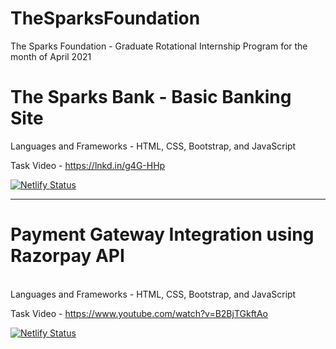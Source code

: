 # TheSparksFoundation
The Sparks Foundation - Graduate Rotational Internship Program for the month of April 2021

# The Sparks Bank - Basic Banking Site <br> 
Languages and Frameworks - HTML, CSS, Bootstrap, and JavaScript

Task Video - https://lnkd.in/g4G-HHp

[![Netlify Status](https://api.netlify.com/api/v1/badges/38ad10de-e53f-4283-a5ca-1d36dfaf5dec/deploy-status)](https://app.netlify.com/sites/thesparksbank/deploys)

<hr>

# Payment Gateway Integration using Razorpay API 
<br> 
Languages and Frameworks - HTML, CSS, Bootstrap, and JavaScript 

Task Video - https://www.youtube.com/watch?v=B2BjTGkftAo

[![Netlify Status](https://api.netlify.com/api/v1/badges/279cd78e-ca8f-4c4b-a43f-4893173675ca/deploy-status)](https://app.netlify.com/sites/fw-payment-gateway/deploys)



